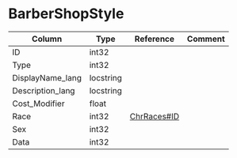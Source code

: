 # BarberShopStyle

| Column | Type | Reference | Comment |
|--------|------|-----------|---------|
|ID|int32|||
|Type|int32|||
|DisplayName_lang|locstring|||
|Description_lang|locstring|||
|Cost_Modifier|float|||
|Race|int32|[ChrRaces#ID](ChrRaces.md)||
|Sex|int32|||
|Data|int32|||
